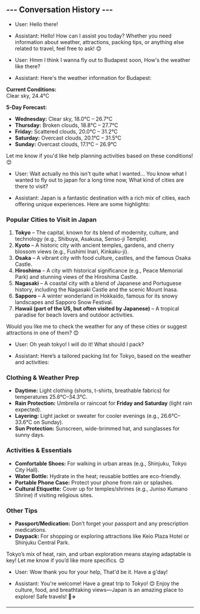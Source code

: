 --- Conversation History ---
----------------------------------
- User: Hello there!

- Assistant: Hello! How can I assist you today? Whether you need information about weather, attractions, packing tips, or anything else related to travel, feel free to ask! 😊

- User: Hmm I think I wanna fly out to Budapest soon, How's the weather like there?

- Assistant: Here's the weather information for Budapest:

**Current Conditions:**  
Clear sky, 24.4°C  

**5-Day Forecast:**  
- **Wednesday:** Clear sky, 18.0°C – 26.7°C  
- **Thursday:** Broken clouds, 18.8°C – 27.7°C  
- **Friday:** Scattered clouds, 20.0°C – 31.2°C  
- **Saturday:** Overcast clouds, 20.1°C – 31.5°C  
- **Sunday:** Overcast clouds, 17.1°C – 26.9°C  

Let me know if you'd like help planning activities based on these conditions! 😊

- User: Wait actually no this isn't quite what I wanted... You know what I wanted to fly out to japan for a long time now, What kind of cities are there to visit?

- Assistant: Japan is a fantastic destination with a rich mix of cities, each offering unique experiences. Here are some highlights:

### **Popular Cities to Visit in Japan**  
1. **Tokyo** – The capital, known for its blend of modernity, culture, and technology (e.g., Shibuya, Asakusa, Senso-ji Temple).  
2. **Kyoto** – A historic city with ancient temples, gardens, and cherry blossom views (e.g., Fushimi Inari, Kinkaku-ji).  
3. **Osaka** – A vibrant city with food culture, castles, and the famous Osaka Castle.  
4. **Hiroshima** – A city with historical significance (e.g., Peace Memorial Park) and stunning views of the Hiroshima Castle.  
5. **Nagasaki** – A coastal city with a blend of Japanese and Portuguese history, including the Nagasaki Castle and the scenic Mount Inasa.  
6. **Sapporo** – A winter wonderland in Hokkaido, famous for its snowy landscapes and Sapporo Snow Festival.  
7. **Hawaii (part of the US, but often visited by Japanese)** – A tropical paradise for beach lovers and outdoor activities.  

Would you like me to check the weather for any of these cities or suggest attractions in one of them? 😊

- User: Oh yeah tokyo! I will do it! What should I pack?

- Assistant: Here’s a tailored packing list for Tokyo, based on the weather and activities:

### **Clothing & Weather Prep**  
- **Daytime:** Light clothing (shorts, t-shirts, breathable fabrics) for temperatures 25.6°C–34.3°C.  
- **Rain Protection:** Umbrella or raincoat for **Friday and Saturday** (light rain expected).  
- **Layering:** Light jacket or sweater for cooler evenings (e.g., 26.6°C–33.6°C on Sunday).  
- **Sun Protection:** Sunscreen, wide-brimmed hat, and sunglasses for sunny days.  

### **Activities & Essentials**  
- **Comfortable Shoes:** For walking in urban areas (e.g., Shinjuku, Tokyo City Hall).  
- **Water Bottle:** Hydrate in the heat; reusable bottles are eco-friendly.  
- **Portable Phone Case:** Protect your phone from rain or splashes.  
- **Cultural Etiquette:** Cover up for temples/shrines (e.g., Juniso Kumano Shrine) if visiting religious sites.  

### **Other Tips**  
- **Passport/Medication:** Don’t forget your passport and any prescription medications.  
- **Daypack:** For shopping or exploring attractions like Keio Plaza Hotel or Shinjuku Central Park.  

Tokyo’s mix of heat, rain, and urban exploration means staying adaptable is key! Let me know if you’d like more specifics. 😊

- User: Wow thank you for your help, That'd be it. Have a g'day!

- Assistant: You're welcome! Have a great trip to Tokyo! 😊 Enjoy the culture, food, and breathtaking views—Japan is an amazing place to explore! Safe travels! 🌸✈️

----------------------------------
